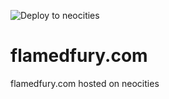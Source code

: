 ![Deploy to neocities](https://github.com/flamedfury/flamedfury.com/workflows/Deploy%20to%20neocities/badge.svg?branch=main)

# flamedfury.com
flamedfury.com hosted on neocities